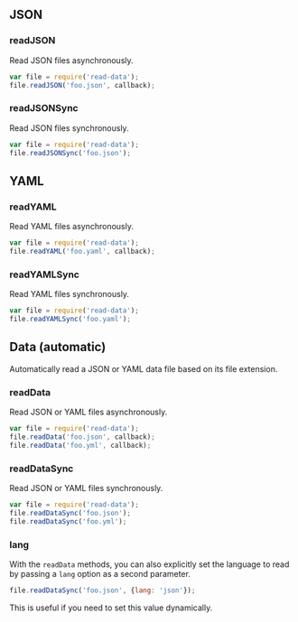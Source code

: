 ## JSON

### readJSON

Read JSON files asynchronously.

```js
var file = require('read-data');
file.readJSON('foo.json', callback);
```

### readJSONSync

Read JSON files synchronously.

```js
var file = require('read-data');
file.readJSONSync('foo.json');
```


## YAML

### readYAML

Read YAML files asynchronously.

```js
var file = require('read-data');
file.readYAML('foo.yaml', callback);
```

### readYAMLSync

Read YAML files synchronously.

```js
var file = require('read-data');
file.readYAMLSync('foo.yaml');
```


## Data (automatic)

Automatically read a JSON or YAML data file based on its file extension.

### readData

Read JSON or YAML files asynchronously.

```js
var file = require('read-data');
file.readData('foo.json', callback);
file.readData('foo.yml', callback);
```

### readDataSync

Read JSON or YAML files synchronously.

```js
var file = require('read-data');
file.readDataSync('foo.json');
file.readDataSync('foo.yml');
```

### lang

With the `readData` methods, you can also explicitly set the language to read by passing a `lang` option as a second parameter.

```js
file.readDataSync('foo.json', {lang: 'json'});
```

This is useful if you need to set this value dynamically.